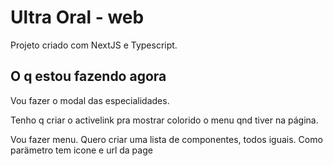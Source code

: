 # Ultra Oral - web

Projeto criado com NextJS e Typescript.

## O q estou fazendo agora

Vou fazer o modal das especialidades.

Tenho q criar o activelink pra mostrar colorido o menu qnd tiver na página.

Vou fazer menu. Quero criar uma lista de componentes, todos iguais. Como parämetro tem icone e url da page
